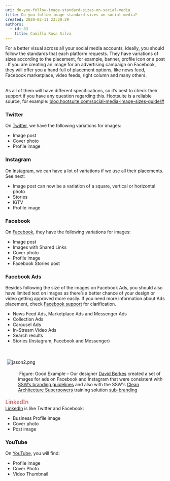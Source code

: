 ```yaml
---
uri: do-you-follow-image-standard-sizes-on-social-media
title: Do you follow image standard sizes on social media?
created: 2020-02-11 23:29:29
authors:
  - id: 83
    title: Camilla Rosa Silva
---
```





<span class='intro'> For a better visual across all your&#160;social media accounts, ideally, you should follow the standards that each platform requests. They have variations of sizes according to the placement, for example, banner, profile icon or a post​. If you are creating an image for an advertising campaign on Facebook, they will offer you a hand full of placement options, like news feed, Facebook marketplace, video feeds, right column and many others.<br><br> </span>

<p>As all of them will have different specifications, so it’s best to check their support if you have any question regarding this. Hootsuite is a&#160;reliable source, for example&#58;&#160;<a href="https&#58;//blog.hootsuite.com/social-media-image-sizes-guide/#">blog.hootsuite.com/social-media-image-sizes-guide/#​</a></p><h3 class="ssw15-rteElement-H3">Twitter</h3><p>On <a href="https&#58;//www.twitter.com/">Twitter</a>, we have the following variations for images&#58;<br></p><ul><li>Image post</li><li>Cover photo<br></li><li>Profile image</li></ul><p></p><h3 class="ssw15-rteElement-H3">Instagram<br></h3><p>On <a href="https&#58;//www.instagram.com/">Instagram</a>, we can have a lot of variations if we use all their placements. See next&#58;<br></p><ul><li>Image post can now be a variation of a square, vertical or horizontal photo</li><li>Stories</li><li>IGTV</li><li>Profile image</li></ul><p></p><h3 class="ssw15-rteElement-H3">Facebook</h3><p>On <a href="https&#58;//www.facebook.com/">Facebook</a>, they have the&#160;following variations for images&#58;<br></p><ul><li>Image post</li><li>Images with Shared Links</li><li>Cover photo</li><li>Profile image</li><li>Facebook Stories post</li></ul><p></p><h3 class="ssw15-rteElement-H3">Facebook Ads<br></h3><p>Besides following the size of the images on Facebook Ads, you should also have limited text on images as there’s a better chance of your design or video getting approved more easily. If you need more information about Ads placement, check <a href="https&#58;//www.facebook.com/business/help/407108559393196?id=369787570424415">Facebook support​</a> for clarification.<br></p><ul><li>News Feed Ads, Marketplace Ads and Messenger Ads</li><li>Collection Ads</li><li>Carousel Ads</li><li>In-Stream&#160;Video Ads<br></li><li>Search results<br></li><li>Stories (Instagram, Facebook and Messenger)<br></li></ul><div><br></div><dl class="ssw15-rteElement-ImageArea"><img src="/SiteAssets/image-standard-sizes-on-social-media/jason2.png" alt="jason2.png" style="margin&#58;5px;" /></dl><dd class="ssw15-rteElement-FigureGood">&#160;Figure&#58; Good Example – Our designer <a href="https&#58;//www.ssw.com.au/people/david-berkes">David Berkes</a>&#160;created a set of images for ads on Facebook and Instagram that were consistent with <a href="https&#58;//www.ssw.com.au/ssw/logo/ssw/">SSW’s branding guidelines</a> and also with&#160;the SSW's <a href="https&#58;//www.ssw.com.au/ssw/Events/Training/Clean-Architecture-Superpowers-Tour.aspx">Clean Architecture Superpowers​</a> training solution <a href="https&#58;//www.ssw.com.au/ssw/logo/">sub-branding</a><br></dd>&#160;<div><span style="color&#58;#cc4141;font-family&#58;&quot;segoe ui&quot;, &quot;trebuchet ms&quot;, tahoma, arial, verdana, sans-serif;font-size&#58;18px;">LinkedIn</span><br><a href="https&#58;//www.linkedin.com/">LinkedIn</a> is like Twitter and Facebook&#58;<br><ul><li>Business Profile image<br></li><li>Cover photo</li><li>Post image<br></li></ul><p></p><h3 class="ssw15-rteElement-H3">YouTube<br></h3><p>On <a href="https&#58;//www.youtube.com/">YouTube​</a>, you will find&#58;<br></p><ul><li>Profile image</li><li>Cover Photo</li><li>Video Thumbnail<br></li></ul><p></p></div>


